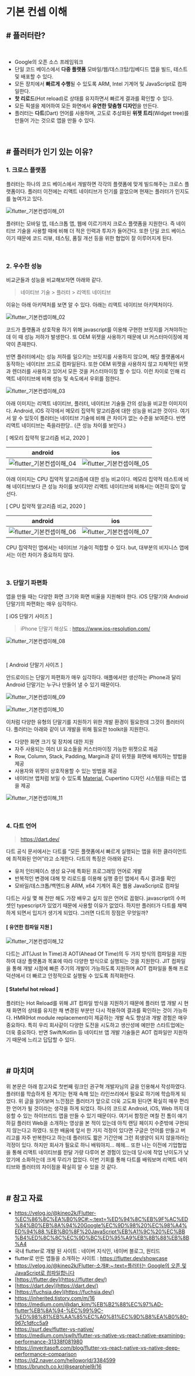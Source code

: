 # **기본 컨셉 이해**

## **# 플러터란?**

<br>

- Google의 오픈 소스 프레임워크
- 단일 코드 베이스에서 **다중 플랫폼** 모바일/웹/데스크탑/임베디드 앱을 빌드, 테스트 및 배포할 수 있다.
- 모든 장치에서 **빠르게 수행**될 수 있도록 ARM, Intel 기계어 및 JavaScript로 컴파일한다.
- **핫 리로드**(Hot reload)로 상태를 유지하면서 빠르게 결과를 확인할 수 있다.
- 모든 픽셀을 제어하여 모든 화면에서 **유연한 맞춤형 디자인**을 만든다.
- 플러터는 **다트**(Dart) 언어를 사용하며, 고도로 추상화된 **위젯 트리**(Widget tree)를 만들어 가는 것으로 앱을 만들 수 있다.

<br>

## **# 플러터가 인기 있는 이유?**

### **1. 크로스 플랫폼**

플러터는 하나의 코드 베이스에서 개발하면 각각의 플랫폼에 맞게 빌드해주는 크로스 플랫폼이다. 플러터 이전에는 리액트 네이티브가 인기를 끌었으며 현재는 플러터가 인지도를 높여가고 있다.

![flutter_기본컨셉이해_01](https://github.com/Yu-jae-min/Basic-concept/assets/85284246/5fddb2e4-eeff-475d-8941-1d72e8b9ee37)

플러터는 모바일 앱, 데스크톱 앱, 웹에 이르기까지 크로스 플랫폼을 지원한다. 즉 네이티브 기술을 사용할 때에 비해 더 적은 인력과 투자가 들어간다. 또한 단일 코드 베이스이기 때문에 코드 리뷰, 테스팅, 품질 개선 등을 위한 협업이 잘 이루어지게 된다.

<br>

### **2. 우수한 성능**

비교군들과 성능을 비교해보자면 아래와 같다.

> 네이티브 기술 > 플러터 > 리액트 네이티브

이유는 아래 아키텍처를 보면 알 수 있다. 아래는 리액트 네이티브 아키텍처이다.

![flutter_기본컨셉이해_02](https://github.com/Yu-jae-min/Basic-concept/assets/85284246/30e16301-f228-4ed0-833b-6ff8df835e8a)

코드가 플랫폼과 상호작용 하기 위해 javascript를 이용해 구현한 브릿지를 거쳐야하는데 이 때 성능 저하가 발생한다. 또 OEM 위젯을 사용하기 때문에 UI 커스터마이징에 제약이 존재한다.

반면 플러터에서는 성능 저하를 일으키는 브릿지를 사용하지 않으며, 해당 플랫폼에서 동작하는 네이티브 코드로 컴파일된다. 또한 OEM 위젯을 사용하지 않고 자체적인 위젯과 렌더러를 사용하고 있어서 모든 것을 커스터마이징 할 수 있다. 이런 차이로 인해 리액트 네이티브에 비해 성능 및 속도에서 우위를 점한다.

![flutter_기본컨셉이해_03](https://github.com/Yu-jae-min/Basic-concept/assets/85284246/4b630c5a-5643-43fa-b69d-30ca376ab2fb)

아래 이미지는 리액트 네이티브, 플러터, 네이티브 기술들 간의 성능을 비교한 이미지이다. Android, iOS 각각에서 메모리 집약적 알고리즘에 대한 성능을 비교한 것이다. 여기서 알 수 있듯이 플러터는 네이티브 기술에 비해 큰 차이가 없는 수준을 보여준다. 반면 리액트 네이티브는 죽을라한당.. (큰 성능 차이를 보인다.)

[ 메모리 집약적 알고리즘 비교, 2020 ]

| android                                                                                                                               | ios                                                                                                                                   |
| ------------------------------------------------------------------------------------------------------------------------------------- | ------------------------------------------------------------------------------------------------------------------------------------- |
| ![flutter_기본컨셉이해_04](https://github.com/Yu-jae-min/Basic-concept/assets/85284246/85995f27-0770-4c57-b47b-2d97f0374657) | ![flutter_기본컨셉이해_05](https://github.com/Yu-jae-min/Basic-concept/assets/85284246/1c0bc118-be02-4442-aba6-ca22dbf210fc) |

아래 이미지는 CPU 집약적 알고리즘에 대한 성능 비교이다. 메모리 집약적 테스트에 비해 네이티브보다 큰 성능 차이를 보이지만 리액트 네이티브에 비해서는 여전히 많이 앞선다.

[ CPU 집약적 알고리즘 비교, 2020 ]

| android                                                                                                                               | ios                                                                                                                                   |
| ------------------------------------------------------------------------------------------------------------------------------------- | ------------------------------------------------------------------------------------------------------------------------------------- |
| ![flutter_기본컨셉이해_06](https://github.com/Yu-jae-min/Basic-concept/assets/85284246/c3ebd3d2-590d-4e64-815d-480eb16921f4) | ![flutter_기본컨셉이해_07](https://github.com/Yu-jae-min/Basic-concept/assets/85284246/9d988c97-ba9e-4389-924a-73f6e1d1b3da) |

CPU 집약적인 앱에서는 네이티브 기술이 적합할 수 있다. but, 대부분의 비지니스 앱에서는 이런 차이가 중요하지 않다.

<br>

### **3. 단말기 파편화**

앱을 만들 때는 다양한 화면 크기와 화면 비율을 지원해야 한다. iOS 단말기와 Android 단말기의 파편화는 매우 심각하다.

[ iOS 단말기 사이즈 ]

> iPhone 단말기 해상도 : https://www.ios-resolution.com/

![flutter_기본컨셉이해_08](https://github.com/Yu-jae-min/Basic-concept/assets/85284246/f884ee7a-545d-4286-9976-431c5965e6e4)

<br>

[ Android 단말기 사이즈 ]

안드로이드는 단말기 파편화가 매우 심각하다. 애플에서만 생산하는 iPhone과 달리 Android 단말기는 누구나 만들어 낼 수 있기 때문이다.

![flutter_기본컨셉이해_09](https://github.com/Yu-jae-min/Basic-concept/assets/85284246/4e9efac1-6119-4c92-91ba-8e64e108fe9d)

![flutter_기본컨셉이해_10](https://github.com/Yu-jae-min/Basic-concept/assets/85284246/119ccda8-39ed-4565-b0ff-769705e0c9bb)

이처럼 다양한 유형의 단말기를 지원하기 위한 개발 환경이 필요한데 그것이 플러터이다. 플러터는 아래와 같이 UI 개발을 위해 필요한 toolkit을 지원한다.

- 다양한 화면 크기 및 장치에 대한 지원
- 자주 사용되는 여러 UI 요소들을 커스터마이징 가능한 위젯으로 제공
- Row, Column, Stack, Padding, Margin과 같이 위젯을 화면에 배치하는 방법을 제공
- 사용자와 위젯이 상호작용할 수 있는 방법을 제공
- 네이티브 앱처럼 보일 수 있도록 [Material](https://material.io/design), Cupertino 디자인 시스템을 따르는 앱을 제공

![flutter_기본컨셉이해_11](https://github.com/Yu-jae-min/Basic-concept/assets/85284246/05addef0-f6ce-405f-8e86-0d5bc8560c54)

<br>

### **4. 다트 언어**

> https://dart.dev/

다트 공식 문서에서는 다트를 “모든 플랫폼에서 빠르게 실행되는 앱을 위한 클라이언트에 최적화된 언어”라고 소개한다. 다트의 특징은 아래와 같다.

- 유저 인터페이스 생성 요구에 특화된 프로그래밍 언어로 개발
- 반복적인 변경에 대해 핫 리로드를 이용해 실행 중인 앱에서 즉시 결과를 확인
- 모바일/데스크톱/백엔드용 ARM, x64 기계어 혹은 웹용 JavaScript로 컴파일

다트는 사실 몇 해 전만 해도 가장 배우고 싶지 않은 언어로 꼽혔다. javascript의 수퍼셋인 typescript가 있었기 때문에 사용할 이유가 없었다. 하지만 플러터가 다트를 채택하게 되면서 입지가 생기게 되었다. 그러면 다트의 장점은 무엇일까?

#### **[ 유연한 컴파일 지원 ]**

![flutter_기본컨셉이해_12](https://github.com/Yu-jae-min/Basic-concept/assets/85284246/a3b0046a-0a17-4098-aed8-1e705fee0f33)

다트는 JIT(Just In Time)과 AOT(Ahead Of Time)의 두 가지 방식의 컴파일을 지원하여 대상 플랫폼과 목표에 따라 다양한 방식으로 실행되는 것을 지원한다. JIT 컴파일을 통해 개발 시점에 빠른 주기의 개발이 가능하도록 지원하며 AOT 컴파일을 통해 프로덕션에서 더 빠르고 안정적으로 실행될 수 있도록 최적화한다.

#### **[ Stateful hot reload ]**

플러터는 Hot Reload를 위해 JIT 컴파일 방식을 지원하기 때문에 플러터 앱 개발 시 현재 화면의 상태를 유지한 채 변경된 부분만 다시 적용하여 결과를 확인하는 것이 가능하다. HMR(Hot module replacement)이 제공하는 개발 속도 향상과 개발 경험은 매우 중요하다. 특히 우리 회사같이 다양한 도전을 시도하고 생산성에 예만한 스타트업에는 더욱 중요하다. 반면 Swift/Kotlin 등 네이티브 앱 개발 기술들은 AOT 컴파일만 지원하기 때문에 느리고 답답할 수 있다.

<br>

## **# 마치며**

위 본문은 아래 참고자료 첫번째 링크인 권구혁 개발자님의 글을 인용해서 작성하였다. 플러터를 학습하게 된 계기는 현재 속해 있는 라인쓰리에서 필요로 하기에 학습하게 되었다. 위 글을 읽어보며 느낀점은 플러터가 앞으로 더욱 고도화 된다면 확실히 매우 편리한 언어가 될 것이라는 생각을 하게 되었다. 하나의 코드로 Android, iOS, Web 까지 대응할 수 있는 하이브리드 앱을 만들 수 있기 때문이다. 여기서 함정은 며칠 전 톰이 얘기하길 플러터 Web을 소개하는 영상을 본 적이 있는데 아직 랜딩 페이지 수준밖에 구현되지 않는다고 하였다. 또한 배움에 앞서 한 가지 걱정이 있다면 구글은 언어를 만들고 버리고를 자주 반복한다고 하는데 플러터도 짧은 기간안에 그런 희생양이 되지 않을까라는 걱정이 있다. 하지만 회사가 필요로 하니 배워야지… 헤헤… 또한 나는 이전에 기업협업을 통해 리액트 네이티브를 한달 가량 다루어 본 경험이 있는데 당시에 작업 난이도가 낮았기에 소화하는데 크게 무리가 없었다. 이번 기회를 통해 다트를 배워보며 리액트 네이티브와 플러터의 차이점을 확실히 알 수 있을 것 같다.

<br>

## **# 참고 자료**

- https://velog.io/@kineo2k/Flutter-%EC%86%8C%EA%B0%9C#:~:text=%ED%94%8C%EB%9F%AC%ED%84%B0%EB%8A%94%20Google%EC%9D%98%20%EC%98%A4%ED%94%88,%EB%B0%8F%20JavaScript%EB%A1%9C%20%EC%BB%B4%ED%8C%8C%EC%9D%BC%ED%95%A9%EB%8B%88%EB%8B%A4
- 국내 flutter로 개발 된 사이트 : 네이버 지식인, 네이버 블로그, 원티드
- flutter로 만든 앱들을 소개하는 사이트 : https://flutter.dev/showcase
- [https://velog.io/@kineo2k/Flutter-소개#:~:text=플러터는 Google의 오픈,및 JavaScript로 컴파일합니다](https://velog.io/@kineo2k/Flutter-%EC%86%8C%EA%B0%9C#:~:text=%ED%94%8C%EB%9F%AC%ED%84%B0%EB%8A%94%20Google%EC%9D%98%20%EC%98%A4%ED%94%88,%EB%B0%8F%20JavaScript%EB%A1%9C%20%EC%BB%B4%ED%8C%8C%EC%9D%BC%ED%95%A9%EB%8B%88%EB%8B%A4)
- [https://flutter.dev](https://flutter.dev/)
- [https://dart.dev](https://dart.dev/)
- [https://fuchsia.dev](https://fuchsia.dev/)
- https://inherited.tistory.com/m/16
- https://medium.com/@dan_kim/%EB%B2%88%EC%97%AD-flutter%EB%8A%94-%EC%99%9C-%ED%98%81%EB%AA%85%EC%A0%81%EC%9D%B8%EA%B0%80-967c1dfcc5a9
- https://surf.dev/flutter-vs-native/
- https://medium.com/swlh/flutter-vs-native-vs-react-native-examining-performance-31338f081980
- https://inveritasoft.com/blog/flutter-vs-react-native-vs-native-deep-performance-comparison
- https://d2.naver.com/helloworld/3384599
- https://brunch.co.kr/@searphiel9/16
